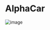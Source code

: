 # AlphaCar
![image](https://user-images.githubusercontent.com/79488603/215344358-b1c60b6e-62e1-4020-bfad-f6bcb9582a39.png)
